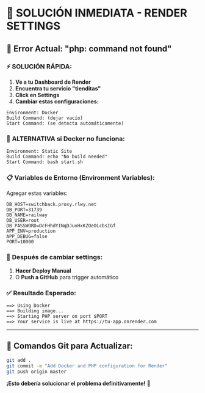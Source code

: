 # 🎯 SOLUCIÓN INMEDIATA - RENDER SETTINGS

## 🚨 **Error Actual: "php: command not found"**

### ⚡ **SOLUCIÓN RÁPIDA:**

1. **Ve a tu Dashboard de Render**
2. **Encuentra tu servicio "tienditas"**
3. **Click en Settings**
4. **Cambiar estas configuraciones:**

```
Environment: Docker
Build Command: (dejar vacío)
Start Command: (se detecta automáticamente)
```

### 🔄 **ALTERNATIVA si Docker no funciona:**

```
Environment: Static Site
Build Command: echo "No build needed"
Start Command: bash start.sh
```

### 📋 **Variables de Entorno (Environment Variables):**

Agregar estas variables:

```
DB_HOST=switchback.proxy.rlwy.net
DB_PORT=31739
DB_NAME=railway
DB_USER=root
DB_PASSWORD=DcFHhdYINqDJuvHxKZOeOLcbsIGf
APP_ENV=production
APP_DEBUG=false
PORT=10000
```

### 🔄 **Después de cambiar settings:**

1. **Hacer Deploy Manual** 
2. O **Push a GitHub** para trigger automático

### ✅ **Resultado Esperado:**

```
==> Using Docker
==> Building image...
==> Starting PHP server on port $PORT
==> Your service is live at https://tu-app.onrender.com
```

---

## 🚀 **Comandos Git para Actualizar:**

```bash
git add .
git commit -m "Add Docker and PHP configuration for Render"
git push origin master
```

**¡Esto debería solucionar el problema definitivamente!** 🎉
